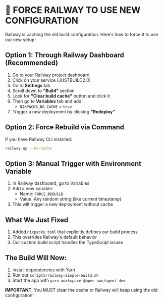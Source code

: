 # 🚨 FORCE RAILWAY TO USE NEW CONFIGURATION

Railway is caching the old build configuration. Here's how to force it to use our new setup:

## Option 1: Through Railway Dashboard (Recommended)

1. Go to your Railway project dashboard
2. Click on your service (JUSTBUILD2.0)
3. Go to **Settings** tab
4. Scroll down to **"Build"** section
5. Look for **"Clear build cache"** button and click it
6. Then go to **Variables** tab and add:
   - `NIXPACKS_NO_CACHE` = `true`
7. Trigger a new deployment by clicking **"Redeploy"**

## Option 2: Force Rebuild via Command

If you have Railway CLI installed:

```bash
railway up --no-cache
```

## Option 3: Manual Trigger with Environment Variable

1. In Railway dashboard, go to Variables
2. Add a new variable:
   - Name: `FORCE_REBUILD`
   - Value: Any random string (like current timestamp)
3. This will trigger a new deployment without cache

## What We Just Fixed

1. Added `nixpacks.toml` that explicitly defines our build process
2. This overrides Railway's default behavior
3. Our custom build script handles the TypeScript issues

## The Build Will Now:

1. Install dependencies with Yarn
2. Run our `scripts/railway-simple-build.sh`
3. Start the app with `yarn workspace @open-swe/agent dev`

**IMPORTANT**: You MUST clear the cache or Railway will keep using the old configuration!
